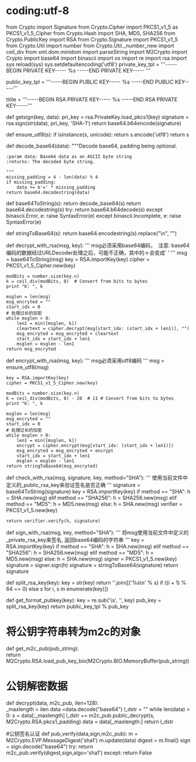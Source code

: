 # coding:utf-8

from Crypto import Signature
from Crypto.Cipher import PKCS1_v1_5 as PKCS1_v1_5_Cipher
from Crypto.Hash import SHA, MD5, SHA256
from Crypto.PublicKey import RSA
from Crypto.Signature import PKCS1_v1_5
from Crypto.Util import number
from Crypto.Util._number_new import ceil_div
from xml.dom.minidom import parseString
import M2Crypto 
import Crypto
import base64
import binascii
import os
import re
import rsa
import sys
reload(sys)
sys.setdefaultencoding('utf8')
private_key_tpl = '''-----BEGIN PRIVATE KEY-----
%s
-----END PRIVATE KEY-----
'''

public_key_tpl = '''-----BEGIN PUBLIC KEY-----
%s
-----END PUBLIC KEY-----'''

titile = '''-----BEGIN RSA PRIVATE KEY-----
%s
-----END RSA PRIVATE KEY-----'''

def getsign(key, data):
    pri_key = rsa.PrivateKey.load_pkcs1(key)
    signature = rsa.sign(str(data), pri_key, 'SHA-1')
    return base64.b64encode(signature)


def ensure_utf8(s):
    if isinstance(s, unicode):
        return s.encode('utf8')
    return s


def decode_base64(data):
    """Decode base64, padding being optional.

    :param data: Base64 data as an ASCII byte string
    :returns: The decoded byte string.

    """
    missing_padding = 4 - len(data) % 4
    if missing_padding:
        data += b'=' * missing_padding
    return base64.decodestring(data)


def base64ToString(s):
    return decode_base64(s)
    return base64.decodestring(s)
    try:
        return base64.b64decode(s)
    except binascii.Error, e:
        raise SyntaxError(e)
    except binascii.Incomplete, e:
        raise SyntaxError(e)


def stringToBase64(s):
    return base64.encodestring(s).replace("\n", "")


def decrypt_with_rsa(msg, key):
    '''
    msg必须采用base64编码，　注意: base64编码的数据经过URLDecoder处理之后，可能不正确，其中的＋会变成' '
    '''
    msg = base64ToString(msg)
    key = RSA.importKey(key)
    cipher = PKCS1_v1_5_Cipher.new(key)

    modBits = number.size(key.n)
    k = ceil_div(modBits, 8)  # Convert from bits to bytes
    print "K: ", k

    msglen = len(msg)
    msg_encryted = ""
    start_idx = 0
    # 处理过长的加密
    while msglen > 0:
        len1 = min([msglen, k])
        cleartext = cipher.decrypt(msg[start_idx: (start_idx + len1)], "")
        msg_encryted = msg_encryted + cleartext
        start_idx = start_idx + len1
        msglen = msglen - len1
    return msg_encryted


def encrypt_with_rsa(msg, key):
    '''
    msg必须采用utf8编码
    '''
    msg = ensure_utf8(msg)

    key = RSA.importKey(key)
    cipher = PKCS1_v1_5_Cipher.new(key)

    modBits = number.size(key.n)
    k = ceil_div(modBits, 8) - 28  # 11 # Convert from bits to bytes
    print "K: ", k

    msglen = len(msg)
    msg_encryted = ""
    start_idx = 0
    # 处理过长的加密
    while msglen > 0:
        len1 = min([msglen, k])
        encrypt = cipher.encrypt(msg[start_idx: (start_idx + len1)])
        msg_encryted = msg_encryted + encrypt
        start_idx = start_idx + len1
        msglen = msglen - len1
    return stringToBase64(msg_encryted)


def check_with_rsa(msg, signature, key, method="SHA"):
    '''
    使用当前文件中定义的_public_rsa_key来验证签名是否正确
    '''
    signature = base64ToString(signature)
    key = RSA.importKey(key)
    if method == "SHA":
        h = SHA.new(msg)
    elif method == "SHA256":
        h = SHA256.new(msg)
    elif method == "MD5":
        h = MD5.new(msg)
    else:
        h = SHA.new(msg)
    verifier = PKCS1_v1_5.new(key)

    return verifier.verify(h, signature)


def sign_with_rsa(msg, key, method="SHA"):
    '''
    将msg使用当前文件中定义的_private_rsa_key来签名, 返回base64编码的字符串
    '''
    key = RSA.importKey(key)
    if method == "SHA":
        h = SHA.new(msg)
    elif method == "SHA256":
        h = SHA256.new(msg)
    elif method == "MD5":
        h = MD5.new(msg)
    else:
        h = SHA.new(msg)
    signer = PKCS1_v1_5.new(key)
    signature = signer.sign(h)
    signature = stringToBase64(signature)
    return signature

def split_rsa_key(key):
    key = str(key)
    return ''.join([('%s\n' % s) if ((i + 1) % 64 == 0) else s for i, s in enumerate(key)])


def get_format_pubkey(key):
    key = re.sub('\s', '', key)
    pub_key = split_rsa_key(key)
    return public_key_tpl % pub_key


# 将公钥字符串转为m2c的对象
def get_m2c_pub(pub_string):  
    return M2Crypto.RSA.load_pub_key_bio(M2Crypto.BIO.MemoryBuffer(pub_string))


# 公钥解密数据
def decrypt(data, m2c_pub, ilen=128):  
    _maxlength = ilen 
    data =data.decode("base64")
    l_dstr = "" 
    while len(data) > 0:
        s = data[:_maxlength]
        l_dstr += m2c_pub.public_decrypt(s, M2Crypto.RSA.pkcs1_padding)
        data = data[_maxlength:]
    return  l_dstr


#公钥签名认证
def pub_verify(data,sign,m2c_pub):
    m = M2Crypto.EVP.MessageDigest('sha1')
    m.update(data)
    digest = m.final()
    sign = sign.decode("base64")
    try:
        return m2c_pub.verify(digest,sign,algo='sha1') 
    except:
        return False
